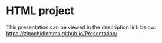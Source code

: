 # HTML project
 This presentation can be viewed in the description link below:
 https://zinachidinmma.github.io/Presentation/
